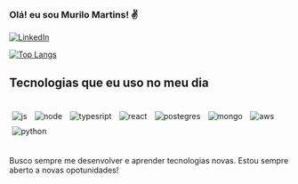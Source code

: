 ### Olá! eu sou Murilo Martins! ✌️

[![LinkedIn](https://img.shields.io/badge/LinkedIn-0077B5?style=for-the-badge&logo=linkedin&logoColor=white)](https://www.linkedin.com/in/murilolmartins/)

[![Top Langs](https://github-readme-stats.vercel.app/api/top-langs/?username=murilolmartins&size_weight=0.5&count_weight=0.5)](https://github.com/anuraghazra/github-readme-stats)

## Tecnologias que eu uso no meu dia

<div style="display: inline_block;"><br/>
<img align="center" alt="js" style="padding: 5px;" src="https://img.shields.io/badge/JavaScript-F7DF1E?style=for-the-badge&logo=javascript&logoColor=black"/>
<img align="center" alt="node" style="padding: 5px;"  src="https://img.shields.io/badge/Node.js-43853D?style=for-the-badge&logo=node.js&logoColor=white"/>
<img align="center" alt="typesript"style="padding: 5px;"  src="https://img.shields.io/badge/TypeScript-007ACC?style=for-the-badge&logo=typescript&logoColor=white"/>
<img align="center" alt="react" style="padding: 5px;"  src="https://img.shields.io/badge/React-20232A?style=for-the-badge&logo=react&logoColor=61DAFB"/>
<img align="center" alt="postegres" style="padding: 5px;"  src="https://img.shields.io/badge/PostgreSQL-316192?style=for-the-badge&logo=postgresql&logoColor=white"/>
<img align="center" alt="mongo" style="padding: 5px;"  src="https://img.shields.io/badge/MongoDB-4EA94B?style=for-the-badge&logo=mongodb&logoColor=white"/>
<img align="center" alt="aws" style="padding: 5px;"  src="https://img.shields.io/badge/Amazon_AWS-232F3E?style=for-the-badge&logo=amazon-aws&logoColor=white"/>
<img align="center" alt="python" style="padding: 5px;"  src="https://img.shields.io/badge/Python-14354C?style=for-the-badge&logo=python&logoColor=white"/>

</div>
<br/>

Busco sempre me desenvolver e aprender tecnologias novas. Estou sempre aberto a novas opotunidades!
